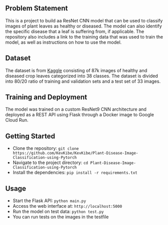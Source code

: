 ## Problem Statement
This is a project to build aa ResNet CNN model that can be used to classify images of plant leaves as healthy or diseased. The model can also identify the specific disease that a leaf is suffering from, if applicable. The repository also includes a link to the training data that was used to train the model, as well as instructions on how to use the model.

## Dataset
The dataset is from [Kaggle](https://www.kaggle.com/datasets/vipoooool/new-plant-diseases-dataset) consisting of 87k images of healthy and diseased crop leaves categorized into 38 classes. The dataset is divided into 80/20 ratio of training and validation sets and a test set of 33 images.

## Training and Deployment
The model was trained on a custom ResNet9 CNN architecture and deployed as a REST API using Flask through a Docker image to Google Cloud Run.

## Getting Started
- Clone the repository: `git clone https://github.com/KevKibe/KevKibe/Plant-Disease-Image-Classification-using-Pytorch`
- Navigate to the project directory: `cd Plant-Disease-Image-Classification-using-Pytorch`
- Install the dependencies: `pip install -r requirements.txt`

## Usage
- Start the Flask API: `python main.py`
- Access the web interface at: `http://localhost:5000`
- Run the model on test data: `python test.py`
- You can run tests on the images in the testfile

